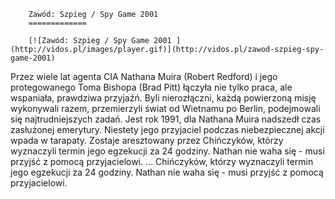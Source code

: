 
        Zawód: Szpieg / Spy Game 2001 
        =============
        
        [![Zawód: Szpieg / Spy Game 2001 ](http://vidos.pl/images/player.gif)](http://vidos.pl/zawod-szpieg-spy-game-2001)
        
        
 Przez wiele lat agenta CIA Nathana Muira (Robert Redford) i jego protegowanego Toma Bishopa (Brad Pitt) łączyła nie tylko praca, ale wspaniała, prawdziwa przyjaźń. Byli nierozłączni, każdą powierzoną misję wykonywali razem, przemierzyli świat od Wietnamu po Berlin, podejmowali się najtrudniejszych zadań. Jest rok 1991, dla Nathana Muira nadszedł czas zasłużonej emerytury. Niestety jego przyjaciel podczas niebezpiecznej akcji wpada w tarapaty. Zostaje aresztowany przez Chińczyków, którzy wyznaczyli termin jego egzekucji za 24 godziny. Nathan nie waha się - musi przyjść z pomocą przyjacielowi.   ... Chińczyków, którzy wyznaczyli termin jego egzekucji za 24 godziny. Nathan nie waha się - musi przyjść z pomocą przyjacielowi.
    